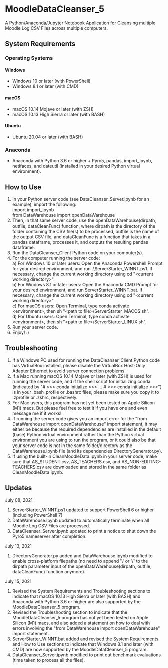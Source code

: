 # MoodleDataCleanser_5

A Python/Anaconda/Jupyter Notebook Application for Cleansing multiple Moodle Log CSV Files across multiple computers.

## System Requirements
### Operating Systems
#### Windows
- Windows 10 or later (with PowerShell)
- Windows 8.1 or later (with CMD)
#### macOS
- macOS 10.14 Mojave or later (with ZSH)
- macOS 10.13 High Sierra or later (with BASH)
#### Ubuntu
- Ubuntu 20.04 or later (with BASH)

### Anaconda
- Anaconda with Python 3.6 or higher + Pyro5, pandas, import_ipynb, netifaces, and dateutil (installed in your desired Python virtual environment).

## How to Use
1) In your Python server code (see DataCleanser_Server.ipynb for an example), import the following:<br>
   import import_ipynb<br>
   from DataWarehouse import openDataWarehouse
2) Then, in that same server code, use the openDataWarehouse(dirpath, outfile, dataCleanFunc) function, where dirpath is the directory of the folder containing the CSV file(s) to be processed, outfile is the name of the output CSV file, and dataCleanFunc is a function that takes in a pandas dataframe, processes it, and outputs the resulting pandas dataframe.
3) Run the DataCleanser_Client Python code on your computer(s).
4) For the computer running the server code:<br>
   a) For Windows 10 or later users: Open the Anaconda Powershell Prompt for your desired environment, and run .\ServerStarter_WINNT.ps1. If necessary, change the current working directory using cd "&#60;current working directory&#62;".<br>
   b) For Windows 8.1 or later users: Open the Anaconda CMD Prompt for your desired environment, and run ServerStarter_WINNT.bat. If necessary, change the current working directory using cd "&#60;current working directory&#62;".<br>
   c) For macOS users: Open Terminal, type conda activate &#60;environment&#62;, then sh "&#60;path to file&#62;/ServerStarter_MACOS.sh".<br>
   d) For Ubuntu users: Open Terminal, type conda activate &#60;environment&#62;, then sh "&#60;path to file&#62;/ServerStarter_LINUX.sh".
5) Run your server code.
6) Enjoy! :)

## Troubleshooting
1) If a Windows PC used for running the DataCleanser_Client Python code has VirtualBox installed, please disable the VirtualBox Host-Only Adapter Ethernet to avoid server connection problems.
2) If a Mac running macOS 10.14 Mojave or later (with ZSH) is used for running the server code, and if the shell script for initializing conda (indicated by "# >>> conda initialize >>> ... # <<< conda initialize <<<") is in your .bash_profile or .bashrc files, please make sure you copy it to .zprofile or .zshrc, respectively.
3) For Mac users, this program has not yet been tested on Apple Silicon (M1) macs. But please feel free to test it if you have one and even message me if it works!
4) If running the server code gives you an import error for the "from DataWarehouse import openDataWarehouse" import statement, it may either be because the required dependencies are installed in the default (base) Python virtual environment rather than the Python virtual environment you are using to run the program, or it could also be that your server code is not in the same folder/directory as the DataWarehouse.ipynb file (and its dependencies DirectoryGenerator.py).
5) If using the built-in CleanMoodleData.ipynb in your server code, make sure that AS_STUDENT.csv, AS_TEACHERS.csv, and AS_NON-EDITING-TEACHERS.csv are downloaded and stored in the same folder as CleanMoodleData.ipynb.
   
## Updates
July 08, 2021
1) ServerStarter_WINNT.ps1 updated to support PowerShell 6 or higher (including PowerShell 7)
2) DataWarehouse.ipynb updated to automatically terminate when all Moodle Log CSV Files are processed.
3) DataCleanser_Server.ipynb updated to print a notice to shut down the Pyro5 nameserver after completion.

July 13, 2021
1) DirectoryGenerator.py added and DataWarehouse.ipynb modified to enable cross-platform filepaths (no need to append '\\' or '/' to the dirpath parameter input of the openDataWarehouse(dirpath, outfile, dataCleanFunc) function anymore).

July 15, 2021
1) Revised the System Requirements and Troubleshooting sections to indicate that macOS 10.13 High Sierra or later (with BASH) and Anaconda with Python 3.6 or higher are also supported by the MoodleDataCleanser_5 program.
2) Revised the Troubleshooting section to indicate that the MoodleDataCleanser_5 program has not yet been tested on Apple Silicon (M1) macs, and also added a statement on how to deal with errors involving the "from DataWarehouse import openDataWarehouse" import statement.
3) ServerStarter_WINNT.bat added and revised the System Requirements and How to Use sections to indicate that Windows 8.1 and later (with CMD) are now supported by the MoodleDataCleanser_5 program.
4) DataCleanser_Server.ipynb modified to print out benchmark evaluations (time taken to process all the files).

